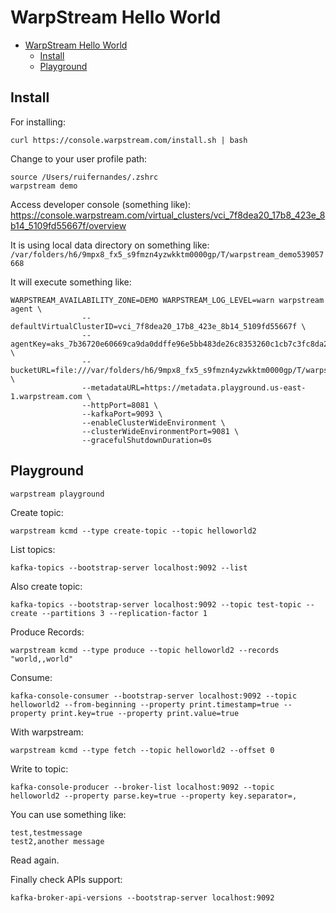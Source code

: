 # WarpStream Hello World

- [WarpStream Hello World](#warpstream-hello-world)
  - [Install](#install)
  - [Playground](#playground)


## Install

For installing:

```shell
curl https://console.warpstream.com/install.sh | bash
```

Change to your user profile path:

```shell
source /Users/ruifernandes/.zshrc
warpstream demo
```

Access developer console (something like): https://console.warpstream.com/virtual_clusters/vci_7f8dea20_17b8_423e_8b14_5109fd55667f/overview

It is using local data directory on something like: `/var/folders/h6/9mpx8_fx5_s9fmzn4yzwkktm0000gp/T/warpstream_demo539057668`

It will execute something like:

```shell
WARPSTREAM_AVAILABILITY_ZONE=DEMO WARPSTREAM_LOG_LEVEL=warn warpstream agent \
				--defaultVirtualClusterID=vci_7f8dea20_17b8_423e_8b14_5109fd55667f \
				--agentKey=aks_7b36720e60669ca9da0ddffe96e5bb483de26c8353260c1cb7c3fc8da2257b07 \
				--bucketURL=file:///var/folders/h6/9mpx8_fx5_s9fmzn4yzwkktm0000gp/T/warpstream_demo539057668 \
				--metadataURL=https://metadata.playground.us-east-1.warpstream.com \
				--httpPort=8081 \
				--kafkaPort=9093 \
				--enableClusterWideEnvironment \
				--clusterWideEnvironmentPort=9081 \
				--gracefulShutdownDuration=0s
```

## Playground

```shell
warpstream playground
```

Create topic:

```shell
warpstream kcmd --type create-topic --topic helloworld2
```

List topics:

```shell
kafka-topics --bootstrap-server localhost:9092 --list
```

Also create topic:

```shell
kafka-topics --bootstrap-server localhost:9092 --topic test-topic --create --partitions 3 --replication-factor 1
```

Produce Records:

```shell
warpstream kcmd --type produce --topic helloworld2 --records "world,,world"
```

Consume:

```shell
kafka-console-consumer --bootstrap-server localhost:9092 --topic helloworld2 --from-beginning --property print.timestamp=true --property print.key=true --property print.value=true
```

With warpstream:

```shell
warpstream kcmd --type fetch --topic helloworld2 --offset 0
```

Write to topic:

```shell
kafka-console-producer --broker-list localhost:9092 --topic helloworld2 --property parse.key=true --property key.separator=,
```

You can use something like:

```
test,testmessage
test2,another message
```

Read again.

Finally check APIs support:

```shell
kafka-broker-api-versions --bootstrap-server localhost:9092
```
